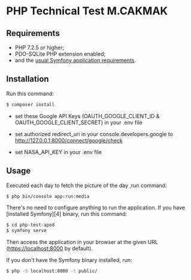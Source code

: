 PHP Technical Test M.CAKMAK
========================
Requirements
------------

  * PHP 7.2.5 or higher;
  * PDO-SQLite PHP extension enabled;
  * and the [usual Symfony application requirements][1].

Installation
------------

Run this command:

```bash
$ composer install
```

  * set these Google API Keys (OAUTH_GOOGLE_CLIENT_ID & OAUTH_GOOGLE_CLIENT_SECRET) in your .env file 

  * set authorized redirect_uri in your console.developers.google to http://127.0.0.1:8000/connect/google/check

  * set NASA_API_KEY in your .env file 

Usage
-----

Executed each day to fetch the picture of the day ,run command:

```bash
$ php bin/console app:run:media
```

There's no need to configure anything to run the application. If you have
[installed Symfony][4] binary, run this command:

```bash
$ cd php-test-apod
$ symfony serve
```

Then access the application in your browser at the given URL (<https://localhost:8000> by default).

If you don't have the Symfony binary installed, run:

```bash
$ php -S localhost:8000 -t public/
```

[1]: https://symfony.com/doc/current/reference/requirements.html
